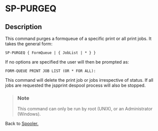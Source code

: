 # SP-PURGEQ

<PageHeader />

## Description

This command purges a formqueue of a specific print or all print jobs. It takes the general form:

```
SP-PURGEQ { FormQueue | { JobList | * } }
```

If no options are specified the user will then be prompted as:

```
FORM-QUEUE PRINT JOB LIST (OR * FOR ALL):
```

This command will delete the print job or jobs irrespective of status. If all jobs are requested the jspprint despool process will also be stopped.

> ### Note
>
> This command can only be run by root (UNIX), or an Administrator (Windows).

Back to [Spooler.](./../jbase-spooler)

  
<PageFooter />
